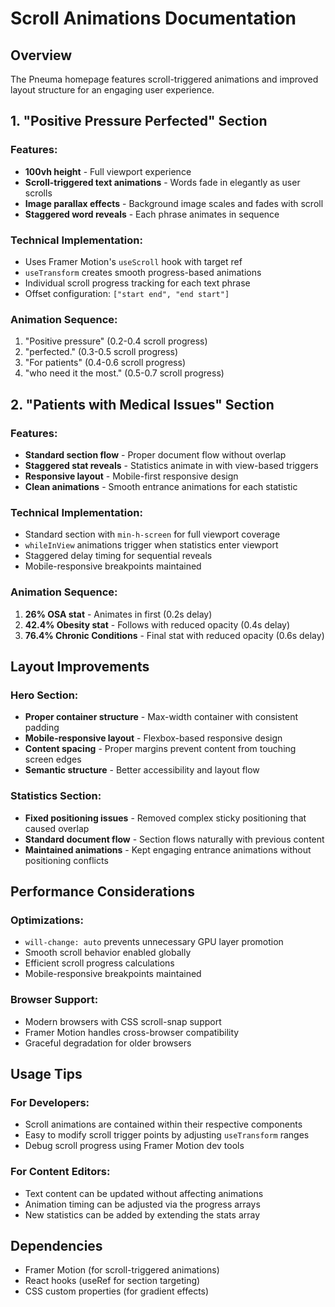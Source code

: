 # Scroll Animations Documentation

## Overview
The Pneuma homepage features scroll-triggered animations and improved layout structure for an engaging user experience.

## 1. "Positive Pressure Perfected" Section

### Features:
- **100vh height** - Full viewport experience
- **Scroll-triggered text animations** - Words fade in elegantly as user scrolls
- **Image parallax effects** - Background image scales and fades with scroll
- **Staggered word reveals** - Each phrase animates in sequence

### Technical Implementation:
- Uses Framer Motion's `useScroll` hook with target ref
- `useTransform` creates smooth progress-based animations
- Individual scroll progress tracking for each text phrase
- Offset configuration: `["start end", "end start"]`

### Animation Sequence:
1. "Positive pressure" (0.2-0.4 scroll progress)
2. "perfected." (0.3-0.5 scroll progress)
3. "For patients" (0.4-0.6 scroll progress)
4. "who need it the most." (0.5-0.7 scroll progress)

## 2. "Patients with Medical Issues" Section

### Features:
- **Standard section flow** - Proper document flow without overlap
- **Staggered stat reveals** - Statistics animate in with view-based triggers
- **Responsive layout** - Mobile-first responsive design
- **Clean animations** - Smooth entrance animations for each statistic

### Technical Implementation:
- Standard section with `min-h-screen` for full viewport coverage
- `whileInView` animations trigger when statistics enter viewport
- Staggered delay timing for sequential reveals
- Mobile-responsive breakpoints maintained

### Animation Sequence:
1. **26% OSA stat** - Animates in first (0.2s delay)
2. **42.4% Obesity stat** - Follows with reduced opacity (0.4s delay)
3. **76.4% Chronic Conditions** - Final stat with reduced opacity (0.6s delay)

## Layout Improvements

### Hero Section:
- **Proper container structure** - Max-width container with consistent padding
- **Mobile-responsive layout** - Flexbox-based responsive design
- **Content spacing** - Proper margins prevent content from touching screen edges
- **Semantic structure** - Better accessibility and layout flow

### Statistics Section:
- **Fixed positioning issues** - Removed complex sticky positioning that caused overlap
- **Standard document flow** - Section flows naturally with previous content
- **Maintained animations** - Kept engaging entrance animations without positioning conflicts

## Performance Considerations

### Optimizations:
- `will-change: auto` prevents unnecessary GPU layer promotion
- Smooth scroll behavior enabled globally
- Efficient scroll progress calculations
- Mobile-responsive breakpoints maintained

### Browser Support:
- Modern browsers with CSS scroll-snap support
- Framer Motion handles cross-browser compatibility
- Graceful degradation for older browsers

## Usage Tips

### For Developers:
- Scroll animations are contained within their respective components
- Easy to modify scroll trigger points by adjusting `useTransform` ranges
- Debug scroll progress using Framer Motion dev tools

### For Content Editors:
- Text content can be updated without affecting animations
- Animation timing can be adjusted via the progress arrays
- New statistics can be added by extending the stats array

## Dependencies
- Framer Motion (for scroll-triggered animations)
- React hooks (useRef for section targeting)
- CSS custom properties (for gradient effects)
